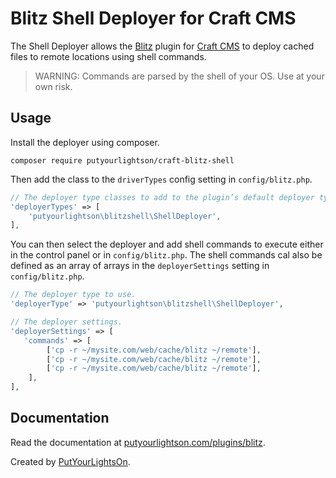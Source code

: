 # Blitz Shell Deployer for Craft CMS

The Shell Deployer allows the [Blitz](https://putyourlightson.com/plugins/blitz) plugin for [Craft CMS](https://craftcms.com/) to deploy cached files to remote locations using shell commands.

> WARNING: Commands are parsed by the shell of your OS. Use at your own risk.

## Usage

Install the deployer using composer.

```shell
composer require putyourlightson/craft-blitz-shell
```

Then add the class to the `driverTypes` config setting in `config/blitz.php`.

```php
// The deployer type classes to add to the plugin’s default deployer types.
'deployerTypes' => [
    'putyourlightson\blitzshell\ShellDeployer',
],
```

You can then select the deployer and add shell commands to execute either in the control panel or in `config/blitz.php`. The shell commands cal also be defined as an array of arrays in the `deployerSettings` setting in `config/blitz.php`.

```php
// The deployer type to use.
'deployerType' => 'putyourlightson\blitzshell\ShellDeployer',

// The deployer settings.
'deployerSettings' => [
   'commands' => [
        ['cp -r ~/mysite.com/web/cache/blitz ~/remote'],
        ['cp -r ~/mysite.com/web/cache/blitz ~/remote'],
        ['cp -r ~/mysite.com/web/cache/blitz ~/remote'],
    ],
],
```

## Documentation

Read the documentation at [putyourlightson.com/plugins/blitz](https://putyourlightson.com/plugins/blitz#remote-deployment).

Created by [PutYourLightsOn](https://putyourlightson.com/).
